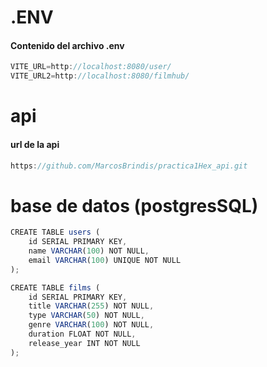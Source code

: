   # .ENV

#### Contenido del archivo .env

```javascript
VITE_URL=http://localhost:8080/user/
VITE_URL2=http://localhost:8080/filmhub/
```

 # api

 #### url de la api
```javascript
https://github.com/MarcosBrindis/practica1Hex_api.git
```

# base de datos (postgresSQL)

```javascript
CREATE TABLE users (
    id SERIAL PRIMARY KEY,
    name VARCHAR(100) NOT NULL,
    email VARCHAR(100) UNIQUE NOT NULL
);

CREATE TABLE films (
    id SERIAL PRIMARY KEY,
    title VARCHAR(255) NOT NULL,
    type VARCHAR(50) NOT NULL,
    genre VARCHAR(100) NOT NULL,
    duration FLOAT NOT NULL,
    release_year INT NOT NULL
);
```